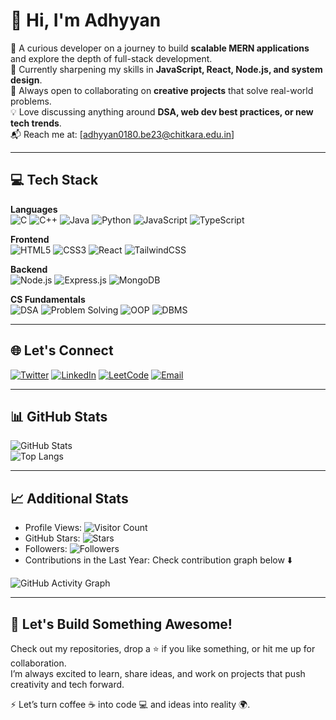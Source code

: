 # 👋 Hi, I'm Adhyyan

🚀 A curious developer on a journey to build **scalable MERN applications** and explore the depth of full-stack development.  
🌱 Currently sharpening my skills in **JavaScript, React, Node.js, and system design**.  
🤝 Always open to collaborating on **creative projects** that solve real-world problems.  
💡 Love discussing anything around **DSA, web dev best practices, or new tech trends**.  
📬 Reach me at: [adhyyan0180.be23@chitkara.edu.in] 

---

## 💻 Tech Stack  

**Languages**  
![C](https://img.shields.io/badge/C-00599C?style=flat&logo=c&logoColor=white) ![C++](https://img.shields.io/badge/C++-00599C?style=flat&logo=cplusplus&logoColor=white) ![Java](https://img.shields.io/badge/Java-007396?style=flat&logo=java&logoColor=white) ![Python](https://img.shields.io/badge/Python-3776AB?style=flat&logo=python&logoColor=white) ![JavaScript](https://img.shields.io/badge/JavaScript-F7DF1E?style=flat&logo=javascript&logoColor=black) ![TypeScript](https://img.shields.io/badge/TypeScript-3178C6?style=flat&logo=typescript&logoColor=white)  

**Frontend**  
![HTML5](https://img.shields.io/badge/HTML5-E34F26?style=flat&logo=html5&logoColor=white) ![CSS3](https://img.shields.io/badge/CSS3-1572B6?style=flat&logo=css3&logoColor=white) ![React](https://img.shields.io/badge/React-20232A?style=flat&logo=react&logoColor=61DAFB) ![TailwindCSS](https://img.shields.io/badge/TailwindCSS-38B2AC?style=flat&logo=tailwind-css&logoColor=white)  

**Backend**  
![Node.js](https://img.shields.io/badge/Node.js-43853D?style=flat&logo=node.js&logoColor=white) ![Express.js](https://img.shields.io/badge/Express.js-000000?style=flat&logo=express&logoColor=white) ![MongoDB](https://img.shields.io/badge/MongoDB-4EA94B?style=flat&logo=mongodb&logoColor=white)  
  

**CS Fundamentals**  
![DSA](https://img.shields.io/badge/Data%20Structures%20&%20Algorithms-007396?style=flat&logo=dependabot&logoColor=white) ![Problem Solving](https://img.shields.io/badge/Problem%20Solving-FF6F00?style=flat&logo=codeforces&logoColor=white) ![OOP](https://img.shields.io/badge/OOP-7952B3?style=flat&logo=java&logoColor=white) ![DBMS](https://img.shields.io/badge/DBMS-4479A1?style=flat&logo=mysql&logoColor=white) 

---

## 🌐 Let's Connect
[![Twitter](https://img.shields.io/badge/Twitter-1DA1F2?style=for-the-badge&logo=twitter&logoColor=white)](https://x.com/adhyyanbabbar)  [![LinkedIn](https://img.shields.io/badge/LinkedIn-0A66C2?style=for-the-badge&logo=linkedin&logoColor=white)](https://www.linkedin.com/in/adhyyan-babbar-7549772b9/)  [![LeetCode](https://img.shields.io/badge/LeetCode-FFA116?style=for-the-badge&logo=leetcode&logoColor=black)](https://leetcode.com/u/adhyyanbabbar/)  [![Email](https://img.shields.io/badge/Email-D14836?style=for-the-badge&logo=gmail&logoColor=white)](mailto:adhyyan0180.be23@chitkara.edu.in)  

---

## 📊 GitHub Stats
<!-- ![GitHub Streak](https://streak-stats.demolab.com?user=Adhyyan20&theme=tokyonight&hide_border=true) -->  
![GitHub Stats](https://github-readme-stats.vercel.app/api?username=Adhyyan20&show_icons=true&theme=tokyonight)  
![Top Langs](https://github-readme-stats.vercel.app/api/top-langs/?username=Adhyyan20&layout=compact&theme=tokyonight)  

---

## 📈 Additional Stats
- Profile Views: ![Visitor Count](https://komarev.com/ghpvc/?username=Adhyyan20&color=blue)  
- GitHub Stars: ![Stars](https://img.shields.io/github/stars/Adhyyan20?style=social)  
- Followers: ![Followers](https://img.shields.io/github/followers/Adhyyan20?style=social)  
- Contributions in the Last Year: Check contribution graph below ⬇️  

![GitHub Activity Graph](https://github-readme-activity-graph.vercel.app/graph?username=Adhyyan20&theme=react-dark&hide_border=true)  

---

## 🚀 Let's Build Something Awesome!  
Check out my repositories, drop a ⭐ if you like something, or hit me up for collaboration.  
I’m always excited to learn, share ideas, and work on projects that push creativity and tech forward.  

⚡ Let’s turn coffee ☕ into code 💻 and ideas into reality 🌍.  
